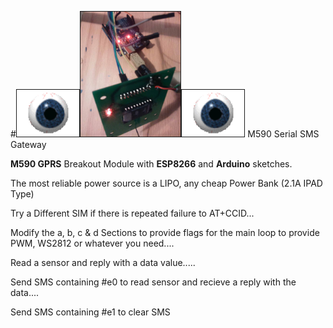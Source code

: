 #<IMG SRC="https://raw.githubusercontent.com/downtrodden/monitor/gh-pages/flame.gif" HEIGHT="75" BORDER="1"><IMG SRC="https://raw.githubusercontent.com/downtrodden/monitor/gh-pages/M590_Arduino_small.jpg" HEIGHT="200" BORDER="1"><IMG SRC="https://raw.githubusercontent.com/downtrodden/monitor/gh-pages/flame.gif" HEIGHT="75" BORDER="1"> M590 Serial SMS Gateway

<strong>M590 GPRS</strong> Breakout Module with <strong>ESP8266</strong> and <strong>Arduino</strong> sketches.

The most reliable power source is a LIPO, any cheap Power Bank (2.1A IPAD Type)

Try a Different SIM if there is repeated failure to AT+CCID...

Modify the a, b, c & d Sections to provide flags for the main loop
to provide PWM, WS2812 or whatever you need....

Read a sensor and reply with a data value.....

Send SMS containing #e0 to read sensor and recieve a reply with the data.... 

Send SMS containing #e1 to clear SMS
